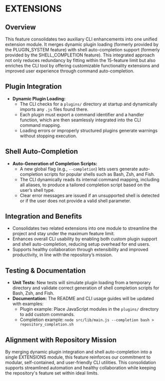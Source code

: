 # EXTENSIONS

## Overview
This feature consolidates two auxiliary CLI enhancements into one unified extension module. It merges dynamic plugin loading (formerly provided by the PLUGIN_SYSTEM feature) with shell auto-completion support (formerly provided by the SHELL_COMPLETION feature). This integrated approach not only reduces redundancy by fitting within the 15-feature limit but also enriches the CLI tool by offering customizable functionality extensions and improved user experience through command auto-completion.

## Plugin Integration
- **Dynamic Plugin Loading:**
  - The CLI checks for a `plugins/` directory at startup and dynamically imports any `.js` files found there.
  - Each plugin must export a command identifier and a handler function, which are then seamlessly integrated into the CLI command mapping.
  - Loading errors or improperly structured plugins generate warnings without stopping execution.

## Shell Auto-Completion
- **Auto-Generation of Completion Scripts:**
  - A new global flag (e.g., `--completion`) lets users generate auto-completion scripts for popular shells such as Bash, Zsh, and Fish.
  - The CLI dynamically reads its internal command mapping, including all aliases, to produce a tailored completion script based on the user’s shell type.
  - Clear error messages are issued if an unsupported shell is detected or if the user does not provide a valid shell parameter.

## Integration and Benefits
- Consolidates two related extensions into one module to streamline the project and stay under the maximum feature limit.
- Enhances overall CLI usability by enabling both custom plugin support and shell auto-completion, reducing setup overhead for end users.
- Supports healthy collaboration through extensibility and improved productivity, in line with the repository’s mission.

## Testing & Documentation
- **Unit Tests:** New tests will simulate plugin loading from a temporary directory and validate correct generation of shell completion scripts for Bash, Zsh, and Fish.
- **Documentation:** The README and CLI usage guides will be updated with examples:
  - Plugin example: Place JavaScript modules in the `plugins/` directory to add custom commands.
  - Completion example: `node src/lib/main.js --completion bash > repository_completion.sh`

## Alignment with Repository Mission
By merging dynamic plugin integration and shell auto-completion into a single EXTENSIONS module, this feature reinforces our commitment to modular, self-contained, and user-friendly CLI utilities. This consolidation supports streamlined automation and healthy collaboration while keeping the repository's feature set within ideal limits.